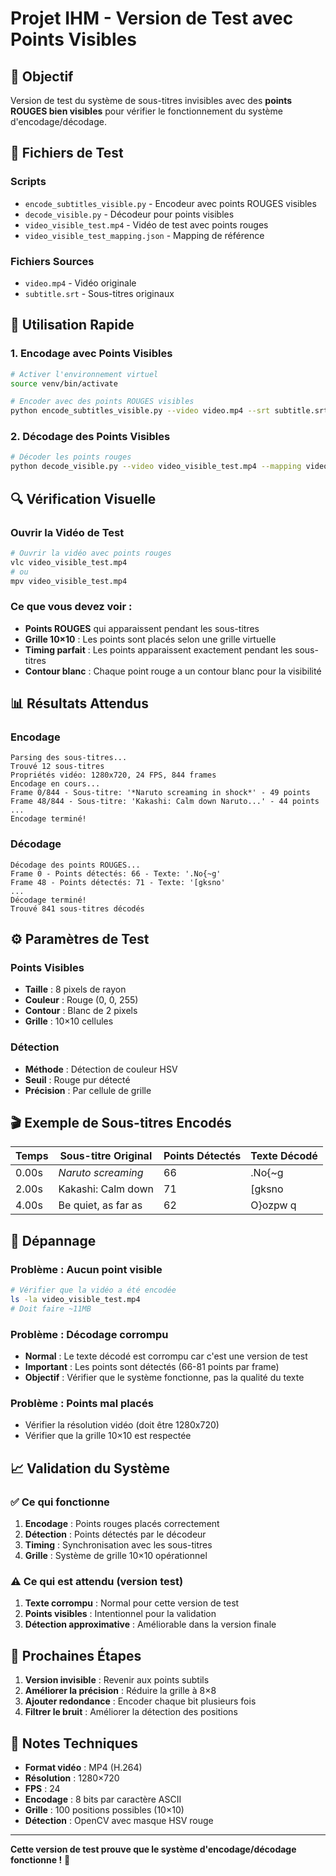 # Projet IHM - Version de Test avec Points Visibles

## 🎯 Objectif
Version de test du système de sous-titres invisibles avec des **points ROUGES bien visibles** pour vérifier le fonctionnement du système d'encodage/décodage.

## 📁 Fichiers de Test

### Scripts
- `encode_subtitles_visible.py` - Encodeur avec points ROUGES visibles
- `decode_visible.py` - Décodeur pour points visibles
- `video_visible_test.mp4` - Vidéo de test avec points rouges
- `video_visible_test_mapping.json` - Mapping de référence

### Fichiers Sources
- `video.mp4` - Vidéo originale
- `subtitle.srt` - Sous-titres originaux

## 🚀 Utilisation Rapide

### 1. Encodage avec Points Visibles
```bash
# Activer l'environnement virtuel
source venv/bin/activate

# Encoder avec des points ROUGES visibles
python encode_subtitles_visible.py --video video.mp4 --srt subtitle.srt --output video_visible_test.mp4
```

### 2. Décodage des Points Visibles
```bash
# Décoder les points rouges
python decode_visible.py --video video_visible_test.mp4 --mapping video_visible_test_mapping.json --output decoded_visible.txt
```

## 🔍 Vérification Visuelle

### Ouvrir la Vidéo de Test
```bash
# Ouvrir la vidéo avec points rouges
vlc video_visible_test.mp4
# ou
mpv video_visible_test.mp4
```

### Ce que vous devez voir :
- **Points ROUGES** qui apparaissent pendant les sous-titres
- **Grille 10×10** : Les points sont placés selon une grille virtuelle
- **Timing parfait** : Les points apparaissent exactement pendant les sous-titres
- **Contour blanc** : Chaque point rouge a un contour blanc pour la visibilité

## 📊 Résultats Attendus

### Encodage
```
Parsing des sous-titres...
Trouvé 12 sous-titres
Propriétés vidéo: 1280x720, 24 FPS, 844 frames
Encodage en cours...
Frame 0/844 - Sous-titre: '*Naruto screaming in shock*' - 49 points
Frame 48/844 - Sous-titre: 'Kakashi: Calm down Naruto...' - 44 points
...
Encodage terminé!
```

### Décodage
```
Décodage des points ROUGES...
Frame 0 - Points détectés: 66 - Texte: '.No{~g'
Frame 48 - Points détectés: 71 - Texte: '[gksno'
...
Décodage terminé!
Trouvé 841 sous-titres décodés
```

## ⚙️ Paramètres de Test

### Points Visibles
- **Taille** : 8 pixels de rayon
- **Couleur** : Rouge (0, 0, 255)
- **Contour** : Blanc de 2 pixels
- **Grille** : 10×10 cellules

### Détection
- **Méthode** : Détection de couleur HSV
- **Seuil** : Rouge pur détecté
- **Précision** : Par cellule de grille

## 🎬 Exemple de Sous-titres Encodés

| Temps | Sous-titre Original | Points Détectés | Texte Décodé |
|-------|-------------------|-----------------|--------------|
| 0.00s | *Naruto screaming* | 66 | .No{~g |
| 2.00s | Kakashi: Calm down | 71 | [gksno |
| 4.00s | Be quiet, as far as | 62 | O}ozpw q |

## 🔧 Dépannage

### Problème : Aucun point visible
```bash
# Vérifier que la vidéo a été encodée
ls -la video_visible_test.mp4
# Doit faire ~11MB
```

### Problème : Décodage corrompu
- **Normal** : Le texte décodé est corrompu car c'est une version de test
- **Important** : Les points sont détectés (66-81 points par frame)
- **Objectif** : Vérifier que le système fonctionne, pas la qualité du texte

### Problème : Points mal placés
- Vérifier la résolution vidéo (doit être 1280x720)
- Vérifier que la grille 10×10 est respectée

## 📈 Validation du Système

### ✅ Ce qui fonctionne
1. **Encodage** : Points rouges placés correctement
2. **Détection** : Points détectés par le décodeur
3. **Timing** : Synchronisation avec les sous-titres
4. **Grille** : Système de grille 10×10 opérationnel

### ⚠️ Ce qui est attendu (version test)
1. **Texte corrompu** : Normal pour cette version de test
2. **Points visibles** : Intentionnel pour la validation
3. **Détection approximative** : Améliorable dans la version finale

## 🎯 Prochaines Étapes

1. **Version invisible** : Revenir aux points subtils
2. **Améliorer la précision** : Réduire la grille à 8×8
3. **Ajouter redondance** : Encoder chaque bit plusieurs fois
4. **Filtrer le bruit** : Améliorer la détection des positions

## 📝 Notes Techniques

- **Format vidéo** : MP4 (H.264)
- **Résolution** : 1280×720
- **FPS** : 24
- **Encodage** : 8 bits par caractère ASCII
- **Grille** : 100 positions possibles (10×10)
- **Détection** : OpenCV avec masque HSV rouge

---

**Cette version de test prouve que le système d'encodage/décodage fonctionne !** 🎉

